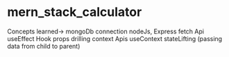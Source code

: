 # mern_stack_calculator
Concepts learned->
mongoDb connection
nodeJs, Express
fetch Api
useEffect Hook
props drilling
context Apis
useContext
stateLifting (passing data from child to parent)
